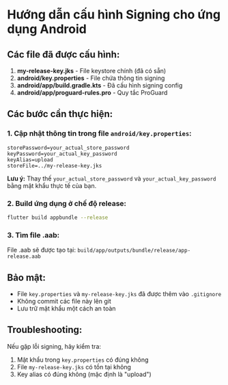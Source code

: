 # Hướng dẫn cấu hình Signing cho ứng dụng Android

## Các file đã được cấu hình:

1. **my-release-key.jks** - File keystore chính (đã có sẵn)
2. **android/key.properties** - File chứa thông tin signing
3. **android/app/build.gradle.kts** - Đã cấu hình signing config
4. **android/app/proguard-rules.pro** - Quy tắc ProGuard

## Các bước cần thực hiện:

### 1. Cập nhật thông tin trong file `android/key.properties`:
```properties
storePassword=your_actual_store_password
keyPassword=your_actual_key_password
keyAlias=upload
storeFile=../my-release-key.jks
```

**Lưu ý:** Thay thế `your_actual_store_password` và `your_actual_key_password` bằng mật khẩu thực tế của bạn.

### 2. Build ứng dụng ở chế độ release:
```bash
flutter build appbundle --release
```

### 3. Tìm file .aab:
File .aab sẽ được tạo tại: `build/app/outputs/bundle/release/app-release.aab`

## Bảo mật:

- File `key.properties` và `my-release-key.jks` đã được thêm vào `.gitignore`
- Không commit các file này lên git
- Lưu trữ mật khẩu một cách an toàn

## Troubleshooting:

Nếu gặp lỗi signing, hãy kiểm tra:
1. Mật khẩu trong `key.properties` có đúng không
2. File `my-release-key.jks` có tồn tại không
3. Key alias có đúng không (mặc định là "upload") 